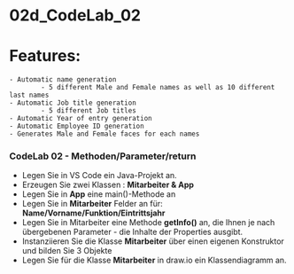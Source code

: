 # 02d_CodeLab_02

# Features:
    - Automatic name generation
            - 5 different Male and Female names as well as 10 different last names
    - Automatic Job title generation
            - 5 different Job titles
    - Automatic Year of entry generation
    - Automatic Employee ID generation
    - Generates Male and Female faces for each names

### CodeLab 02 - Methoden/Parameter/return

- Legen Sie in VS Code ein Java-Projekt an.
- Erzeugen Sie zwei Klassen : **Mitarbeiter & App**
- Legen Sie in **App** eine main()-Methode an
- Legen Sie in **Mitarbeiter** Felder an für: **Name/Vorname/Funktion/Eintrittsjahr**
- Legen Sie in Mitarbeiter eine Methode **getInfo()** an, die Ihnen je nach übergebenen Parameter - die Inhalte der Properties ausgibt.
- Instanziieren Sie die Klasse **Mitarbeiter** über einen eigenen Konstruktor und bilden Sie 3 Objekte
- Legen Sie für die Klasse **Mitarbeiter** in draw.io ein Klassendiagramm an.


